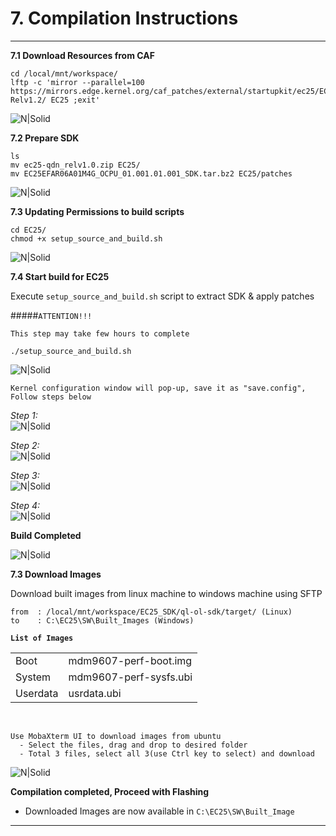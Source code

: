 
# 7. Compilation Instructions

------------

__7.1 Download Resources from CAF__
```console
cd /local/mnt/workspace/
lftp -c 'mirror --parallel=100 https://mirrors.edge.kernel.org/caf_patches/external/startupkit/ec25/EC25-Relv1.2/ EC25 ;exit'
```
![N|Solid](../pics/EC25/ec25-lftp.jpg)
 
__7.2 Prepare SDK__
```console
ls
mv ec25-qdn_relv1.0.zip EC25/
mv EC25EFAR06A01M4G_OCPU_01.001.01.001_SDK.tar.bz2 EC25/patches
```
![N|Solid](../pics/EC25/ec25-mv.jpg)

__7.3 Updating Permissions to build scripts__
```console
cd EC25/
chmod +x setup_source_and_build.sh
```
![N|Solid](../pics/EC25/ec25-chmod.jpg)
 
__7.4 Start build for EC25__ 

Execute `setup_source_and_build.sh` script to extract SDK & apply patches

#####`ATTENTION!!!`
```warning
This step may take few hours to complete
```
```console
./setup_source_and_build.sh
```
![N|Solid](../pics/EC25/ec25-setup_source_and_build-sh.jpg)
```warning
Kernel configuration window will pop-up, save it as "save.config", Follow steps below
```
_Step 1:_<br>
![N|Solid](../pics/EC25/ec25-save-config1.jpg)

_Step 2:_<br>
![N|Solid](../pics/EC25/ec25-save-config2.jpg)

_Step 3:_<br>
![N|Solid](../pics/EC25/ec25-save-config3.jpg)

_Step 4:_<br>
![N|Solid](../pics/EC25/ec25-save-config4.jpg)

__Build Completed__

![N|Solid](../pics/EC25/ec25-build-complete.jpg)

__7.3 Download Images__

Download built images from linux machine to windows machine using SFTP

```warning
from  : /local/mnt/workspace/EC25_SDK/ql-ol-sdk/target/ (Linux)
to    : C:\EC25\SW\Built_Images (Windows)
```
__`List of Images`__
<table class="pinout">
<tr><td>Boot</td><td>mdm9607-perf-boot.img</td></tr>
<tr><td>System</td><td>mdm9607-perf-sysfs.ubi</td></tr>
<tr><td>Userdata</td><td>usrdata.ubi</td></tr>
</table><br>

```warning
Use MobaXterm UI to download images from ubuntu
  - Select the files, drag and drop to desired folder
  - Total 3 files, select all 3(use Ctrl key to select) and download
```

![N|Solid](../pics/EC25/ec25-download.jpg)

__Compilation completed, Proceed with Flashing__
  - Downloaded Images are now available in `C:\EC25\SW\Built_Image`

------------